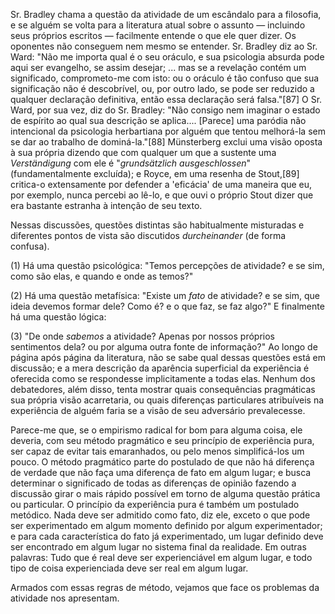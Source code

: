 Sr. Bradley chama a questão da atividade de um escândalo para a filosofia, e se alguém se volta para a literatura atual sobre o assunto — incluindo seus próprios escritos — facilmente entende o que ele quer dizer. Os oponentes não conseguem nem mesmo se entender. Sr. Bradley diz ao Sr. Ward: "Não me importa qual é o seu oráculo, e sua psicologia absurda pode aqui ser evangelho, se assim desejar; ... mas se a revelação contém um significado, comprometo-me com isto: ou o oráculo é tão confuso que sua significação não é descobrível, ou, por outro lado, se pode ser reduzido a qualquer declaração definitiva, então essa declaração será falsa."[87] O Sr. Ward, por sua vez, diz do Sr. Bradley: "Não consigo nem imaginar o estado de espírito ao qual sua descrição se aplica.... [Parece] uma paródia não intencional da psicologia herbartiana por alguém que tentou melhorá-la sem se dar ao trabalho de dominá-la."[88] Münsterberg exclui uma visão oposta à sua própria dizendo que com qualquer um que a sustente uma _Verständigung_ com ele é "_grundsätzlich ausgeschlossen_" (fundamentalmente excluída); e Royce, em uma resenha de Stout,[89] critica-o extensamente por defender a 'eficácia' de uma maneira que eu, por exemplo, nunca percebi ao lê-lo, e que ouvi o próprio Stout dizer que era bastante estranha à intenção de seu texto.

Nessas discussões, questões distintas são habitualmente misturadas e diferentes pontos de vista são discutidos _durcheinander_ (de forma confusa).

(1) Há uma questão psicológica: "Temos percepções de atividade? e se sim, como são elas, e quando e onde as temos?"

(2) Há uma questão metafísica: "Existe um _fato_ de atividade? e se sim, que ideia devemos formar dele? Como é? e o que faz, se faz algo?" E finalmente há uma questão lógica:

(3) "De onde _sabemos_ a atividade? Apenas por nossos próprios sentimentos dela? ou por alguma outra fonte de informação?" Ao longo de página após página da literatura, não se sabe qual dessas questões está em discussão; e a mera descrição da aparência superficial da experiência é oferecida como se respondesse implicitamente a todas elas. Nenhum dos debatedores, além disso, tenta mostrar quais consequências pragmáticas sua própria visão acarretaria, ou quais diferenças particulares atribuíveis na experiência de alguém faria se a visão de seu adversário prevalecesse.

Parece-me que, se o empirismo radical for bom para alguma coisa, ele deveria, com seu método pragmático e seu princípio de experiência pura, ser capaz de evitar tais emaranhados, ou pelo menos simplificá-los um pouco. O método pragmático parte do postulado de que não há diferença de verdade que não faça uma diferença de fato em algum lugar; e busca determinar o significado de todas as diferenças de opinião fazendo a discussão girar o mais rápido possível em torno de alguma questão prática ou particular. O princípio da experiência pura é também um postulado metódico. Nada deve ser admitido como fato, diz ele, exceto o que pode ser experimentado em algum momento definido por algum experimentador; e para cada característica do fato já experimentado, um lugar definido deve ser encontrado em algum lugar no sistema final da realidade. Em outras palavras: Tudo que é real deve ser experienciável em algum lugar, e todo tipo de coisa experienciada deve ser real em algum lugar.

Armados com essas regras de método, vejamos que face os problemas da atividade nos apresentam.
